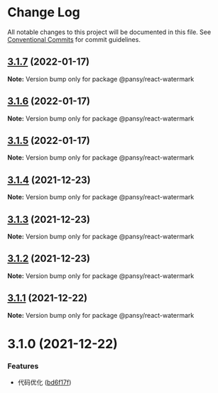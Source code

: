 # Change Log

All notable changes to this project will be documented in this file.
See [Conventional Commits](https://conventionalcommits.org) for commit guidelines.

## [3.1.7](https://github.com/pansyjs/watermark/compare/@pansy/react-watermark@3.1.6...@pansy/react-watermark@3.1.7) (2022-01-17)

**Note:** Version bump only for package @pansy/react-watermark





## [3.1.6](https://github.com/pansyjs/watermark/compare/@pansy/react-watermark@3.1.5...@pansy/react-watermark@3.1.6) (2022-01-17)

**Note:** Version bump only for package @pansy/react-watermark





## [3.1.5](https://github.com/pansyjs/watermark/compare/@pansy/react-watermark@3.1.4...@pansy/react-watermark@3.1.5) (2022-01-17)

**Note:** Version bump only for package @pansy/react-watermark





## [3.1.4](https://github.com/pansyjs/watermark/compare/@pansy/react-watermark@3.1.3...@pansy/react-watermark@3.1.4) (2021-12-23)

**Note:** Version bump only for package @pansy/react-watermark





## [3.1.3](https://github.com/pansyjs/watermark/compare/@pansy/react-watermark@3.1.2...@pansy/react-watermark@3.1.3) (2021-12-23)

**Note:** Version bump only for package @pansy/react-watermark





## [3.1.2](https://github.com/pansyjs/watermark/compare/@pansy/react-watermark@3.1.1...@pansy/react-watermark@3.1.2) (2021-12-23)

**Note:** Version bump only for package @pansy/react-watermark





## [3.1.1](https://github.com/pansyjs/watermark/compare/@pansy/react-watermark@3.1.0...@pansy/react-watermark@3.1.1) (2021-12-22)

**Note:** Version bump only for package @pansy/react-watermark





# 3.1.0 (2021-12-22)


### Features

* 代码优化 ([bd6f17f](https://github.com/pansyjs/watermark/commit/bd6f17f48f2ad8cef97c10b8689767f1922c2e6b))
